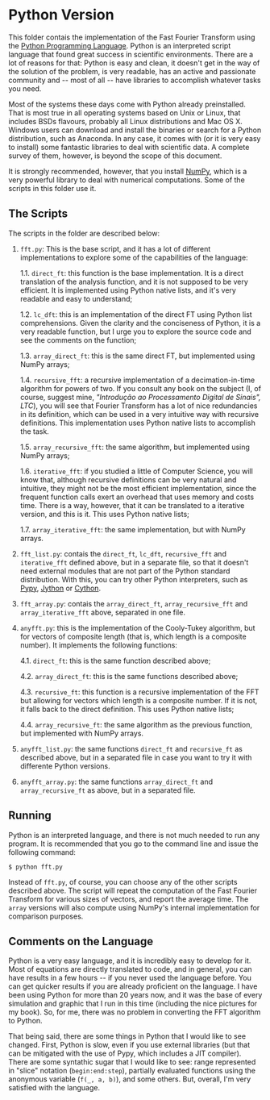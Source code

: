 # Python Version

This folder contais the implementation of the Fast Fourier Transform using the [Python Programming Language](https://python.org). Python is an interpreted script language that found great success in scientific environments. There are a lot of reasons for that: Python is easy and clean, it doesn't get in the way of the solution of the problem, is very readable, has an active and passionate community and -- most of all -- have libraries to accomplish whatever tasks you need.

Most of the systems these days come with Python already preinstalled. That is most true in all operating systems based on Unix or Linux, that includes BSDs flavours, probably all Linux distributions and Mac OS X. Windows users can download and install the binaries or search for a Python distribution, such as Anaconda. In any case, it comes with (or it is very easy to install) some fantastic libraries to deal with scientific data. A complete survey of them, however, is beyond the scope of this document.

It is strongly recommended, however, that you install [NumPy](http://numpy.org/), which is a very powerful library to deal with numerical computations. Some of the scripts in this folder use it.


## The Scripts

The scripts in the folder are described below:

1. `fft.py`: This is the base script, and it has a lot of different implementations to explore some  of the capabilities of the language:

   1.1. `direct_ft`: this function is the base implementation. It is a direct translation of the analysis function, and it is not supposed to be very efficient. It is implemented using Python native lists, and it's very readable and easy to understand;

   1.2. `lc_dft`: this is an implementation of the direct FT using Python list comprehensions. Given the clarity and the conciseness of Python, it is a very readable function, but I urge you to explore the source code and see the comments on the function;

   1.3. `array_direct_ft`: this is the same direct FT, but implemented using NumPy arrays;

   1.4. `recursive_fft`: a recursive implementation of a decimation-in-time algorithm for powers of two. If you consult any book on the subject (I, of course, suggest mine, *"Introdução ao Processamento Digital de Sinais", LTC*), you will see that Fourier Transform has a lot of nice redundancies in its definition, which can be used in a very intuitive way with recursive definitions. This implementation uses Python native lists to accomplish the task.

   1.5. `array_recursive_fft`: the same algorithm, but implemented using NumPy arrays;

   1.6. `iterative_fft`: if you studied a little of Computer Science, you will know that, although recursive definitions can be very natural and intuitive, they might not be the most efficient implementation, since the frequent function calls exert an overhead that uses memory and costs time. There is a way, however, that it can be translated to a iterative version, and this is it. This uses Python native lists;

   1.7. `array_iterative_fft`: the same implementation, but with NumPy arrays.

2. `fft_list.py`: contais the `direct_ft`, `lc_dft`, `recursive_fft` and `iterative_fft` defined above, but in a separate file, so that it doesn't need external modules that are not part of the Python standard distribution. With this, you can try other Python interpreters, such as [Pypy](https://pypy.org), [Jython](http://jython.org) or [Cython](https://cython.org).

3. `fft_array.py`: contais the `array_direct_ft`, `array_recursive_fft` and `array_iterative_fft` above, separated in one file.

4. `anyfft.py`: this is the implementation of the Cooly-Tukey algorithm, but for vectors of composite length (that is, which length is a composite number). It implements the following functions:

   4.1. `direct_ft`: this is the same function described above;

   4.2. `array_direct_ft`: this is the same functions described above;

   4.3. `recursive_ft`: this function is a recursive implementation of the FFT but allowing for vectors which length is a composite number. If it is not, it falls back to the direct definition. This uses Python native lists;

   4.4. `array_recursive_ft`: the same algorithm as the previous function, but implemented with NumPy arrays.

5. `anyfft_list.py`: the same functions `direct_ft` and `recursive_ft` as described above, but in a separated file in case you want to try it with differente Python versions.

6. `anyfft_array.py`: the same functions `array_direct_ft` and `array_recursive_ft` as above, but in a separated file.


## Running

Python is an interpreted language, and there is not much needed to run any program. It is recommended that you go to the command line and issue the following command:

```
$ python fft.py
```

Instead of `fft.py`, of course, you can choose any of the other scripts described above. The script will repeat the computation of the Fast Fourier Transform for various sizes of vectors, and report the average time. The `array` versions will also compute using NumPy's internal implementation for comparison purposes.


## Comments on the Language

Python is a very easy language, and it is incredibly easy to develop for it. Most of equations are directly translated to code, and in general, you can have results in a few hours -- if you never used the language before. You can get quicker results if you are already proficient on the language. I have been using Python for more than 20 years now, and it was the base of every simulation and graphic that I run in this time (including the nice pictures for my book). So, for me, there was no problem in converting the FFT algorithm to Python.

That being said, there are some things in Python that I would like to see changed. First, Python is slow, even if you use external libraries (but that can be mitigated with the use of Pypy, which includes a JIT compiler). There are some syntathic sugar that I would like to see: range represented in "slice" notation (`begin:end:step`), partially evaluated functions using the anonymous variable (`f(_, a, b)`), and some others. But, overall, I'm very satisfied with the language.
